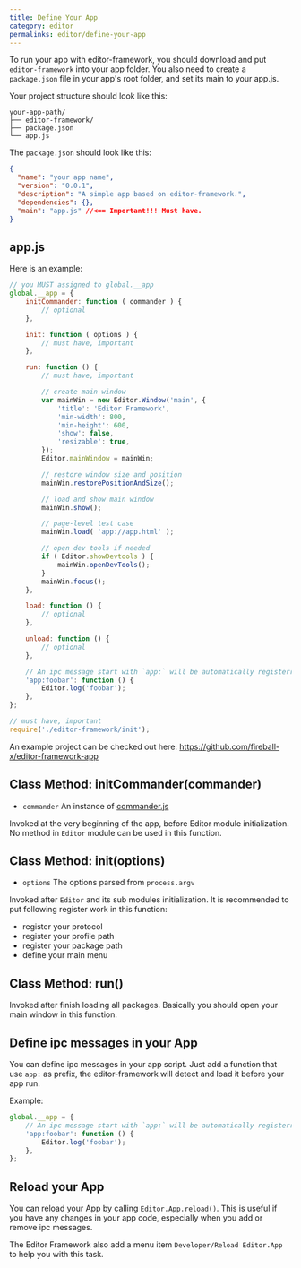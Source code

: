 ```yaml
---
title: Define Your App
category: editor
permalinks: editor/define-your-app
---
```


To run your app with editor-framework, you should download and put `editor-framework` into your app folder. You also need to create a `package.json` file in your app's root folder, and set its main to your app.js.

Your project structure should look like this:

```
your-app-path/
├── editor-framework/
├── package.json
└── app.js
```

The `package.json` should look like this:

```json
{
  "name": "your app name",
  "version": "0.0.1",
  "description": "A simple app based on editor-framework.",
  "dependencies": {},
  "main": "app.js" //<== Important!!! Must have.
}
```

## app.js

Here is an example:

```javascript
// you MUST assigned to global.__app
global.__app = {
    initCommander: function ( commander ) {
        // optional
    },

    init: function ( options ) {
        // must have, important
    },

    run: function () {
        // must have, important

        // create main window
        var mainWin = new Editor.Window('main', {
            'title': 'Editor Framework',
            'min-width': 800,
            'min-height': 600,
            'show': false,
            'resizable': true,
        });
        Editor.mainWindow = mainWin;

        // restore window size and position
        mainWin.restorePositionAndSize();

        // load and show main window
        mainWin.show();

        // page-level test case
        mainWin.load( 'app://app.html' );

        // open dev tools if needed
        if ( Editor.showDevtools ) {
            mainWin.openDevTools();
        }
        mainWin.focus();
    },

    load: function () {
        // optional
    },

    unload: function () {
        // optional
    },

    // An ipc message start with `app:` will be automatically registerred
    'app:foobar': function () {
        Editor.log('foobar');
    },
};

// must have, important
require('./editor-framework/init');
```

An example project can be checked out here: https://github.com/fireball-x/editor-framework-app

## Class Method: initCommander(commander)

 - `commander` An instance of [commander.js](https://github.com/tj/commander.js)

Invoked at the very beginning of the app, before Editor module initialization. No method in `Editor` module can be used in this function.

## Class Method: init(options)

 - `options` The options parsed from `process.argv`

Invoked after `Editor` and its sub modules initialization. It is recommended to put following register work in this function:

 - register your protocol
 - register your profile path
 - register your package path
 - define your main menu

## Class Method: run()

Invoked after finish loading all packages. Basically you should open your main window in this function.

## Define ipc messages in your App

You can define ipc messages in your app script. Just add a function that use `app:` as prefix, the editor-framework will detect and load it before your app run.

Example:

```javascript
global.__app = {
    // An ipc message start with `app:` will be automatically registerred
    'app:foobar': function () {
        Editor.log('foobar');
    },
};
```

## Reload your App

You can reload your App by calling `Editor.App.reload()`. This is useful if you have any changes in your app code, especially when you add or remove ipc messages.

The Editor Framework also add a menu item `Developer/Reload Editor.App` to help you with this task.
